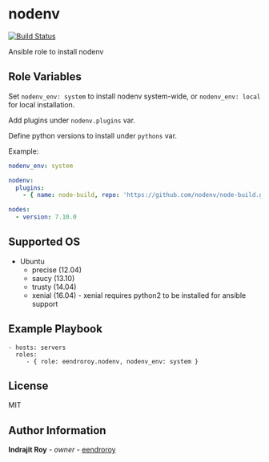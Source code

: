 nodenv
======

[![Build Status](https://travis-ci.org/eendroroy/ansible-role-nodenv.svg?branch=master)](https://travis-ci.org/eendroroy/ansible-role-nodenv)

Ansible role to install nodenv

Role Variables
--------------

Set `nodenv_env: system` to install nodenv system-wide, or `nodenv_env: local` for local installation.

Add plugins under `nodenv.plugins` var.

Define python versions to install under `pythons` var.

Example:

```yml
nodenv_env: system

nodenv:
  plugins:
    - { name: node-build, repo: 'https://github.com/nodenv/node-build.git' }

nodes:
  - version: 7.10.0
```

Supported OS
------------

- Ubuntu
    - precise (12.04)
    - saucy (13.10)
    - trusty (14.04)
    - xenial (16.04) - xenial requires python2 to be installed for ansible support

Example Playbook
----------------

    - hosts: servers
      roles:
         - { role: eendroroy.nodenv, nodenv_env: system }

License
-------

MIT

Author Information
------------------

**Indrajit Roy** - *owner* - [eendroroy](https://github.com/eendroroy)